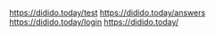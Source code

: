 https://didido.today/test
https://didido.today/answers
https://didido.today/login
https://didido.today/
